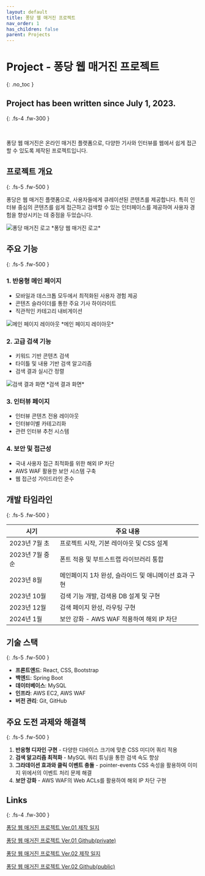 ```yaml
---
layout: default
title: 퐁당 웹 매거진 프로젝트
nav_order: 1
has_children: false
parent: Projects
---
```


# Project - 퐁당 웹 매거진 프로젝트
{: .no_toc }

## Project has been written since July 1, 2023.
{: .fs-4 .fw-300 }

<br>

퐁당 웹 매거진은 온라인 매거진 플랫폼으로, 다양한 기사와 인터뷰를 웹에서 쉽게 접근할 수 있도록 제작된 프로젝트입니다.

## 프로젝트 개요
{: .fs-5 .fw-500 }

퐁당은 웹 매거진 플랫폼으로, 사용자들에게 큐레이션된 콘텐츠를 제공합니다. 특히 인터뷰 중심의 콘텐츠를 쉽게 접근하고 검색할 수 있는 인터페이스를 제공하여 사용자 경험을 향상시키는 데 중점을 두었습니다.

<img src="../../../../assets/images/pongdang/1_퐁당로고.png" alt="퐁당 매거진 로고">
*퐁당 웹 매거진 로고*

## 주요 기능
{: .fs-5 .fw-500 }

### 1. 반응형 메인 페이지
- 모바일과 데스크톱 모두에서 최적화된 사용자 경험 제공
- 콘텐츠 슬라이더를 통한 주요 기사 하이라이트
- 직관적인 카테고리 내비게이션

<img src="../../../../assets/images/pongdang/screenshot1.png" alt="메인 페이지 레이아웃">
*메인 페이지 레이아웃*

### 2. 고급 검색 기능
- 키워드 기반 콘텐츠 검색
- 타이틀 및 내용 기반 검색 알고리즘
- 검색 결과 실시간 정렬

<img src="../../../../assets/images/pongdang/스크린샷 2023-12-04 오후 8.16.06.png" alt="검색 결과 화면">
*검색 결과 화면*

### 3. 인터뷰 페이지
- 인터뷰 콘텐츠 전용 레이아웃
- 인터뷰이별 카테고리화
- 관련 인터뷰 추천 시스템

### 4. 보안 및 접근성
- 국내 사용자 접근 최적화를 위한 해외 IP 차단
- AWS WAF 활용한 보안 시스템 구축
- 웹 접근성 가이드라인 준수

## 개발 타임라인
{: .fs-5 .fw-500 }

| 시기 | 주요 내용 |
|------|----------|
| 2023년 7월 초 | 프로젝트 시작, 기본 레이아웃 및 CSS 설계 |
| 2023년 7월 중순 | 폰트 적용 및 부트스트랩 라이브러리 통합 |
| 2023년 8월 | 메인페이지 1차 완성, 슬라이드 및 애니메이션 효과 구현 |
| 2023년 10월 | 검색 기능 개발, 검색용 DB 설계 및 구현 |
| 2023년 12월 | 검색 페이지 완성, 라우팅 구현 |
| 2024년 1월 | 보안 강화 - AWS WAF 적용하여 해외 IP 차단 |

## 기술 스택
{: .fs-5 .fw-500 }

- **프론트엔드**: React, CSS, Bootstrap
- **백엔드**: Spring Boot
- **데이터베이스**: MySQL
- **인프라**: AWS EC2, AWS WAF
- **버전 관리**: Git, GitHub

## 주요 도전 과제와 해결책
{: .fs-5 .fw-500 }

1. **반응형 디자인 구현** - 다양한 디바이스 크기에 맞춘 CSS 미디어 쿼리 적용
2. **검색 알고리즘 최적화** - MySQL 쿼리 튜닝을 통한 검색 속도 향상
3. **그라데이션 효과와 클릭 이벤트 충돌** - pointer-events CSS 속성을 활용하여 이미지 위에서의 이벤트 처리 문제 해결
4. **보안 강화** - AWS WAF의 Web ACLs를 활용하여 해외 IP 차단 구현

## Links
{: .fs-4 .fw-300 }

[퐁당 웹 매거진 프로젝트 Ver.01 제작 일지](https://congruous-wildebeest-c9e.notion.site/99993255375249b7b058141b0ffbcb13?pvs=4)

[퐁당 웹 매거진 프로젝트 Ver.01 Github(private)](https://github.com/Hoooon22/Pongdang_WebServer)

[퐁당 웹 매거진 프로젝트 Ver.02 제작 일지](https://congruous-wildebeest-c9e.notion.site/Spring-647a8f3c507a42f58cd608bf4c0341bd?pvs=4)

[퐁당 웹 매거진 프로젝트 Ver.02 Github(public)](https://github.com/Hoooon22/Pongdang_Server2)
